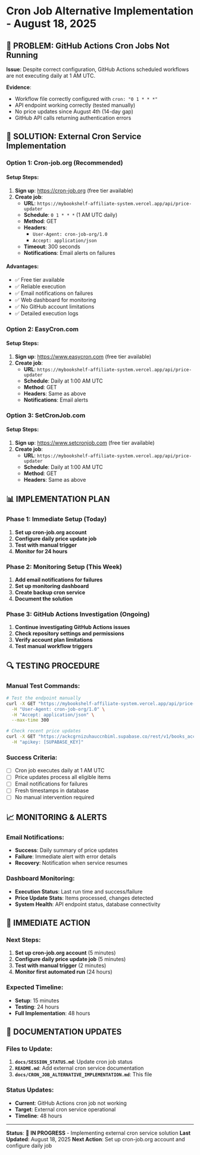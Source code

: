 # Cron Job Alternative Implementation - August 18, 2025

## 🚨 **PROBLEM**: GitHub Actions Cron Jobs Not Running

**Issue**: Despite correct configuration, GitHub Actions scheduled workflows are not executing daily at 1 AM UTC.

**Evidence**:
- Workflow file correctly configured with `cron: "0 1 * * *"`
- API endpoint working correctly (tested manually)
- No price updates since August 4th (14-day gap)
- GitHub API calls returning authentication errors

## 🔧 **SOLUTION**: External Cron Service Implementation

### **Option 1: Cron-job.org (Recommended)**

#### **Setup Steps**:

1. **Sign up**: https://cron-job.org (free tier available)
2. **Create job**:
   - **URL**: `https://mybookshelf-affiliate-system.vercel.app/api/price-updater`
   - **Schedule**: `0 1 * * *` (1 AM UTC daily)
   - **Method**: GET
   - **Headers**: 
     - `User-Agent: cron-job-org/1.0`
     - `Accept: application/json`
   - **Timeout**: 300 seconds
   - **Notifications**: Email alerts on failures

#### **Advantages**:
- ✅ Free tier available
- ✅ Reliable execution
- ✅ Email notifications on failures
- ✅ Web dashboard for monitoring
- ✅ No GitHub account limitations
- ✅ Detailed execution logs

### **Option 2: EasyCron.com**

#### **Setup Steps**:

1. **Sign up**: https://www.easycron.com (free tier available)
2. **Create job**:
   - **URL**: `https://mybookshelf-affiliate-system.vercel.app/api/price-updater`
   - **Schedule**: Daily at 1:00 AM UTC
   - **Method**: GET
   - **Headers**: Same as above
   - **Notifications**: Email alerts

### **Option 3: SetCronJob.com**

#### **Setup Steps**:

1. **Sign up**: https://www.setcronjob.com (free tier available)
2. **Create job**:
   - **URL**: `https://mybookshelf-affiliate-system.vercel.app/api/price-updater`
   - **Schedule**: Daily at 1:00 AM UTC
   - **Method**: GET
   - **Headers**: Same as above

## 📊 **IMPLEMENTATION PLAN**

### **Phase 1: Immediate Setup (Today)**

1. **Set up cron-job.org account**
2. **Configure daily price update job**
3. **Test with manual trigger**
4. **Monitor for 24 hours**

### **Phase 2: Monitoring Setup (This Week)**

1. **Add email notifications for failures**
2. **Set up monitoring dashboard**
3. **Create backup cron service**
4. **Document the solution**

### **Phase 3: GitHub Actions Investigation (Ongoing)**

1. **Continue investigating GitHub Actions issues**
2. **Check repository settings and permissions**
3. **Verify account plan limitations**
4. **Test manual workflow triggers**

## 🔍 **TESTING PROCEDURE**

### **Manual Test Commands**:

```bash
# Test the endpoint manually
curl -X GET "https://mybookshelf-affiliate-system.vercel.app/api/price-updater" \
  -H "User-Agent: cron-job-org/1.0" \
  -H "Accept: application/json" \
  --max-time 300

# Check recent price updates
curl -X GET "https://ackcgrnizuhauccnbiml.supabase.co/rest/v1/books_accessories?select=id,title,price,price_updated_at&order=price_updated_at.desc&limit=5" \
  -H "apikey: [SUPABASE_KEY]"
```

### **Success Criteria**:

- [ ] Cron job executes daily at 1 AM UTC
- [ ] Price updates process all eligible items
- [ ] Email notifications for failures
- [ ] Fresh timestamps in database
- [ ] No manual intervention required

## 📈 **MONITORING & ALERTS**

### **Email Notifications**:

- **Success**: Daily summary of price updates
- **Failure**: Immediate alert with error details
- **Recovery**: Notification when service resumes

### **Dashboard Monitoring**:

- **Execution Status**: Last run time and success/failure
- **Price Update Stats**: Items processed, changes detected
- **System Health**: API endpoint status, database connectivity

## 🚀 **IMMEDIATE ACTION**

### **Next Steps**:

1. **Set up cron-job.org account** (5 minutes)
2. **Configure daily price update job** (5 minutes)
3. **Test with manual trigger** (2 minutes)
4. **Monitor first automated run** (24 hours)

### **Expected Timeline**:

- **Setup**: 15 minutes
- **Testing**: 24 hours
- **Full Implementation**: 48 hours

## 📝 **DOCUMENTATION UPDATES**

### **Files to Update**:

1. **`docs/SESSION_STATUS.md`**: Update cron job status
2. **`README.md`**: Add external cron service documentation
3. **`docs/CRON_JOB_ALTERNATIVE_IMPLEMENTATION.md`**: This file

### **Status Updates**:

- **Current**: GitHub Actions cron job not working
- **Target**: External cron service operational
- **Timeline**: 48 hours

---

**Status**: 🔧 **IN PROGRESS** - Implementing external cron service solution
**Last Updated**: August 18, 2025
**Next Action**: Set up cron-job.org account and configure daily job

